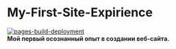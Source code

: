 # My-First-Site-Expirience
[![pages-build-deployment](https://github.com/Diablolend/My-First-Site-Expirience/actions/workflows/pages/pages-build-deployment/badge.svg?branch=master)](https://diablolend.github.io/My-First-Site-Expirience/)
<br>
**Мой первый осознанный опыт в создании веб-сайта.**
